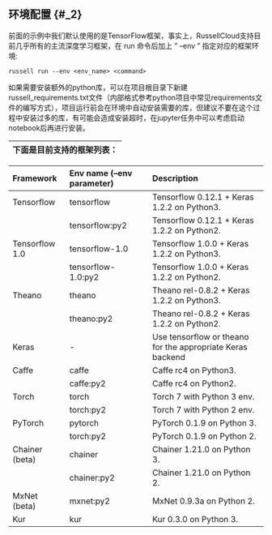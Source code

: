 ## 环境配置 {#_2}

前面的示例中我们默认使用的是TensorFlow框架，事实上，RussellCloud支持目前几乎所有的主流深度学习框架，在 run 命令后加上 ” –env ” 指定对应的框架环境:

```
russell run --env <env_name> <command>
```

如果需要安装额外的python库，可以在项目根目录下新建russell\_requirements.txt文件（内部格式参考python项目中常见requirements文件的编写方式），项目运行前会在环境中自动安装需要的库，但建议不要在这个过程中安装过多的库，有可能会造成安装超时，在jupyter任务中可以考虑启动notebook后再进行安装。



| 下面是目前支持的框架列表： |
| :--- |


| Framework | Env name \(–env parameter\) | Description |
| :--- | :--- | :--- |
| Tensorflow | tensorflow | Tensorflow 0.12.1 + Keras 1.2.2 on Python3. |
|  | tensorflow:py2 | Tensorflow 0.12.1 + Keras 1.2.2 on Python2. |
| Tensorflow 1.0 | tensorflow-1.0 | Tensorflow 1.0.0 + Keras 1.2.2 on Python3. |
|  | tensorflow-1.0:py2 | Tensorflow 1.0.0 + Keras 1.2.2 on Python2. |
| Theano | theano | Theano rel-0.8.2 + Keras 1.2.2 on Python3. |
|  | theano:py2 | Theano rel-0.8.2 + Keras 1.2.2 on Python2. |
| Keras | - | Use tensorflow or theano for the appropriate Keras backend |
| Caffe | caffe | Caffe rc4 on Python3. |
|  | caffe:py2 | Caffe rc4 on Python2. |
| Torch | torch | Torch 7 with Python 3 env. |
|  | torch:py2 | Torch 7 with Python 2 env. |
| PyTorch | pytorch | PyTorch 0.1.9 on Python 3. |
|  | torch:py2 | PyTorch 0.1.9 on Python 2. |
| Chainer \(beta\) | chainer | Chainer 1.21.0 on Python 3. |
|  | chainer:py2 | Chainer 1.21.0 on Python 2. |
| MxNet \(beta\) | mxnet:py2 | MxNet 0.9.3a on Python 2. |
| Kur | kur | Kur 0.3.0 on Python 3. |




